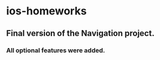 # ios-homeworks

<H2>Final version of the Navigation project.</H2>

<H3>All optional features were added.</H3>
